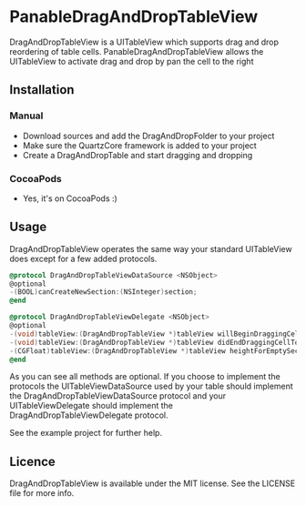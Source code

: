 PanableDragAndDropTableView
=
DragAndDropTableView is a UITableView which supports drag and drop reordering of table cells. PanableDragAndDropTableView allows the UITableView to activate drag and drop by pan the cell to the right

## Installation
### Manual
- Download sources and add the DragAndDropFolder to your project
- Make sure the QuartzCore framework is added to your project
- Create a DragAndDropTable and start dragging and dropping

### CocoaPods
- Yes, it's on CocoaPods :)

## Usage
DragAndDropTableView operates the same way your standard UITableView does except for a few added protocols.

``` objective-c
@protocol DragAndDropTableViewDataSource <NSObject>
@optional
-(BOOL)canCreateNewSection:(NSInteger)section;
@end
```
``` objective-c
@protocol DragAndDropTableViewDelegate <NSObject>
@optional
-(void)tableView:(DragAndDropTableView *)tableView willBeginDraggingCellAtIndexPath:(NSIndexPath *)indexPath placeholderImageView:(UIImageView *)placeHolderImageView;
-(void)tableView:(DragAndDropTableView *)tableView didEndDraggingCellToIndexPath:(NSIndexPath *)indexPath placeHolderView:(UIImageView *)placeholderImageView;
-(CGFloat)tableView:(DragAndDropTableView *)tableView heightForEmptySection:(int)section;
@end
```

As you can see all methods are optional. If you choose to implement the protocols the UITableViewDataSource used by your table should implement the DragAndDropTableViewDataSource protocol and your UITableViewDelegate should implement the DragAndDropTableViewDelegate protocol.

See the example project for further help.

## Licence
DragAndDropTableView is available under the MIT license. See the LICENSE file for more info.